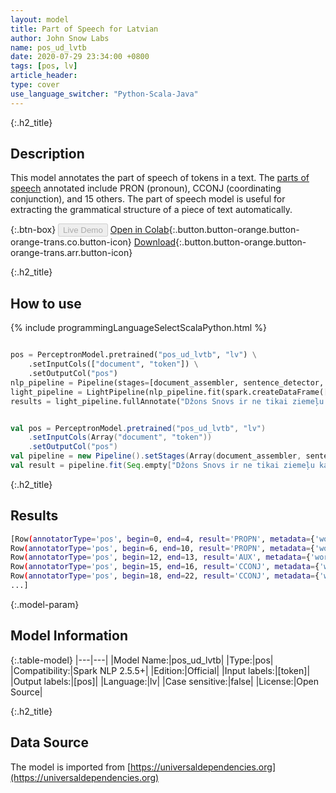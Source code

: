 ```yaml
---
layout: model
title: Part of Speech for Latvian
author: John Snow Labs
name: pos_ud_lvtb
date: 2020-07-29 23:34:00 +0800
tags: [pos, lv]
article_header:
type: cover
use_language_switcher: "Python-Scala-Java"
---
```


{:.h2_title}
## Description
This model annotates the part of speech of tokens in a text. The [parts of speech](https://universaldependencies.org/u/pos/) annotated include PRON (pronoun), CCONJ (coordinating conjunction), and 15 others. The part of speech model is useful for extracting the grammatical structure of a piece of text automatically.

{:.btn-box}
<button class="button button-orange" disabled>Live Demo</button>
[Open in Colab](https://github.com/JohnSnowLabs/spark-nlp-workshop/blob/2da56c087da53a2fac1d51774d49939e05418e57/tutorials/Certification_Trainings/Public/6.Playground_DataFrames.ipynb){:.button.button-orange.button-orange-trans.co.button-icon}
[Download](https://s3.amazonaws.com/auxdata.johnsnowlabs.com/public/models/pos_ud_lvtb_lv_2.5.5_2.4_1596054308284.zip){:.button.button-orange.button-orange-trans.arr.button-icon}

{:.h2_title}
## How to use 

<div class="tabs-box" markdown="1">

{% include programmingLanguageSelectScalaPython.html %}

```python

pos = PerceptronModel.pretrained("pos_ud_lvtb", "lv") \
    .setInputCols(["document", "token"]) \
    .setOutputCol("pos")
nlp_pipeline = Pipeline(stages=[document_assembler, sentence_detector, tokenizer, pos])
light_pipeline = LightPipeline(nlp_pipeline.fit(spark.createDataFrame([['']]).toDF("text")))
results = light_pipeline.fullAnnotate("Džons Snovs ir ne tikai ziemeļu karalis, bet arī angļu ārsts un anestēzijas un medicīniskās higiēnas attīstības līderis.")
```

```scala

val pos = PerceptronModel.pretrained("pos_ud_lvtb", "lv")
    .setInputCols(Array("document", "token"))
    .setOutputCol("pos")
val pipeline = new Pipeline().setStages(Array(document_assembler, sentence_detector, tokenizer, pos))
val result = pipeline.fit(Seq.empty["Džons Snovs ir ne tikai ziemeļu karalis, bet arī angļu ārsts un anestēzijas un medicīniskās higiēnas attīstības līderis."].toDS.toDF("text")).transform(data)
```

{:.h2_title}
## Results

```bash
[Row(annotatorType='pos', begin=0, end=4, result='PROPN', metadata={'word': 'Džons'}, embeddings=[]),
Row(annotatorType='pos', begin=6, end=10, result='PROPN', metadata={'word': 'Snovs'}, embeddings=[]),
Row(annotatorType='pos', begin=12, end=13, result='AUX', metadata={'word': 'ir'}, embeddings=[]),
Row(annotatorType='pos', begin=15, end=16, result='CCONJ', metadata={'word': 'ne'}, embeddings=[]),
Row(annotatorType='pos', begin=18, end=22, result='CCONJ', metadata={'word': 'tikai'}, embeddings=[]),
...]
```

{:.model-param}
## Model Information

{:.table-model}
|---|---|
|Model Name:|pos_ud_lvtb|
|Type:|pos|
|Compatibility:|Spark NLP 2.5.5+|
|Edition:|Official|
|Input labels:|[token]|
|Output labels:|[pos]|
|Language:|lv|
|Case sensitive:|false|
|License:|Open Source|

{:.h2_title}
## Data Source
The model is imported from [https://universaldependencies.org](https://universaldependencies.org)
